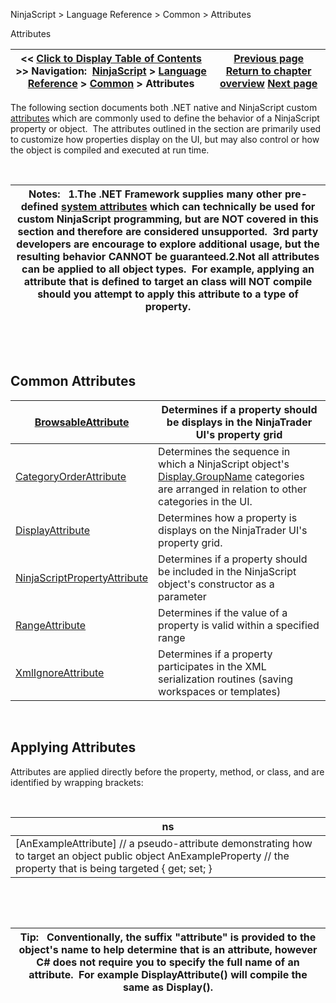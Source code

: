 ﻿


NinjaScript \> Language Reference \> Common \> Attributes






















Attributes







| \<\< [Click to Display Table of Contents](attributes.md) \>\> **Navigation:**     [NinjaScript](ninjascript-1.md) \> [Language Reference](language_reference_wip-1.md) \> [Common](common-1.md) \> Attributes | [Previous page](totime-1.md) [Return to chapter overview](common-1.md) [Next page](browsableattribute-1.md) |
| --- | --- |











The following section documents both .NET native and NinjaScript custom [attributes](https://msdn.microsoft.com/en-us/library/5x6cd29c(v=vs.110).aspx) which are commonly used to define the behavior of a NinjaScript property or object.  The attributes outlined in the section are primarily used to customize how properties display on the UI, but may also control or how the object is compiled and executed at run time.  


 




| Notes:   1\.The .NET Framework supplies many other pre\-defined [system attributes](https://msdn.microsoft.com/en-us/library/2e39z096.aspx) which can technically be used for custom NinjaScript programming, but are NOT covered in this section and therefore are considered unsupported.  3rd party developers are encourage to explore additional usage, but the resulting behavior CANNOT be guaranteed.2\.Not all attributes can be applied to all object types.  For example, applying an attribute that is defined to target an class will NOT compile should you attempt to apply this attribute to a type of property. |
| --- |



 


 


## Common Attributes




| [BrowsableAttribute](browsableattribute-1.md) | Determines if a property should be displays in the NinjaTrader UI's property grid |
| --- | --- |
| [CategoryOrderAttribute](categoryorderattribute-1.md) | Determines the sequence in which a NinjaScript object's [Display.GroupName](displayattribute-1.md) categories are arranged in relation to other categories in the UI. |
| [DisplayAttribute](displayattribute-1.md) | Determines how a property is displays on the NinjaTrader UI's property grid. |
| [NinjaScriptPropertyAttribute](ninjascriptpropertyattribute-1.md) | Determines if a property should be included in the NinjaScript object's constructor as a parameter |
| [RangeAttribute](rangeattribute-1.md) | Determines if the value of a property is valid within a specified range |
| [XmlIgnoreAttribute](xmlignoreattribute-1.md) | Determines if a property participates in the XML serialization routines (saving workspaces or templates) |



 


## 


## Applying Attributes


Attributes are applied directly before the property, method, or class, and are identified by wrapping brackets:


 




| ns |
| --- |
| \[AnExampleAttribute] // a pseudo\-attribute demonstrating how to target an object public object AnExampleProperty // the property that is being targeted { get; set; } |



 


 




| Tip:   Conventionally, the suffix "attribute" is provided to the object's name to help determine that is an attribute, however C\# does not require you to specify the full name of an attribute.  For example DisplayAttribute() will compile the same as Display(). |
| --- |









